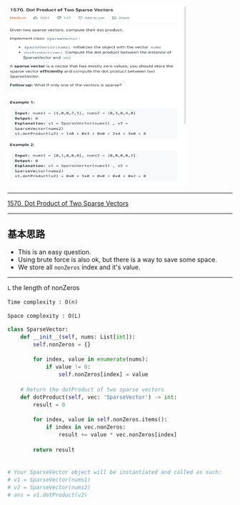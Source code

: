 <img src="2022-11-14-16-49-20.png" width="400" height="400"/>

___
[1570. Dot Product of Two Sparse Vectors](https://leetcode.com/problems/dot-product-of-two-sparse-vectors/)
___


## 基本思路
* This is an easy question.
* Using brute force is also ok, but there is a way to save some space.
* We store all `nonZeros` index and it's value.


___

`L` the length of nonZeros

`Time complexity : O(n)`

`Space complexity : O(L)`
```python
class SparseVector:
    def __init__(self, nums: List[int]):
        self.nonZeros = {}
        
        for index, value in enumerate(nums):
            if value != 0:
                self.nonZeros[index] = value

    # Return the dotProduct of two sparse vectors
    def dotProduct(self, vec: 'SparseVector') -> int:
        result = 0
        
        for index, value in self.nonZeros.items():
            if index in vec.nonZeros:
                result += value * vec.nonZeros[index]
        
        return result
        

# Your SparseVector object will be instantiated and called as such:
# v1 = SparseVector(nums1)
# v2 = SparseVector(nums2)
# ans = v1.dotProduct(v2)
```